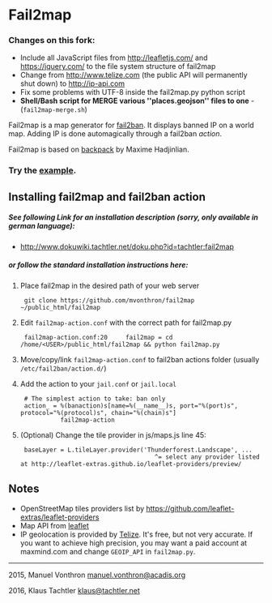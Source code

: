 Fail2map
========

### Changes on this fork:

- Include all JavaScript files from http://leafletjs.com/ and https://jquery.com/ to the file system structure of fail2map
- Change from http://www.telize.com (the public API will permanently shut down) to http://ip-api.com
- Fix some problems with UTF-8 inside the fail2map.py python script
- **Shell/Bash script for MERGE various ''places.geojson'' files to one** - (`fail2map-merge.sh`)

Fail2map is a map generator for [fail2ban](http://www.fail2ban.org).
It displays banned IP on a world map. Adding IP is done automagically through a fail2ban *action*.

Fail2map is based on [backpack](https://github.com/maximeh/backpack) by Maxime Hadjinlian.

### Try the [example](http://mvonthron.github.io/fail2map).

Installing fail2map and fail2ban action
---------------------------------------

##### See following Link for an installation description (sorry, only available in german language):
- http://www.dokuwiki.tachtler.net/doku.php?id=tachtler:fail2map

##### or follow the standard installation instructions here:

1. Place fail2map in the desired path of your web server

        git clone https://github.com/mvonthron/fail2map ~/public_html/fail2map

2. Edit `fail2map-action.conf` with the correct path for fail2map.py

        fail2map-action.conf:20     fail2map = cd /home/<USER>/public_html/fail2map && python fail2map.py

3. Move/copy/link `fail2map-action.conf` to fail2ban actions folder (usually `/etc/fail2ban/action.d/`)
4. Add the action to your `jail.conf` or `jail.local`

        # The simplest action to take: ban only
        action_ = %(banaction)s[name=%(__name__)s, port="%(port)s", protocol="%(protocol)s", chain="%(chain)s"]
                  fail2map-action

5. (Optional) Change the tile provider in js/maps.js line 45:

        baseLayer = L.tileLayer.provider('Thunderforest.Landscape', ...
                                            ^= select any provider listed at http://leaflet-extras.github.io/leaflet-providers/preview/ 
                                            
Notes
-----
* OpenStreetMap tiles providers list by https://github.com/leaflet-extras/leaflet-providers
* Map API from [leaflet](http://www.leafletjs.com)
* IP geolocation is provided by [Telize](http://http://www.telize.com/). It's free, but not very accurate. If you want to achieve high precision, you may want a paid account at maxmind.com and change `GEOIP_API` in `fail2map.py`.



----
2015, Manuel Vonthron <manuel.vonthron@acadis.org>

2016, Klaus Tachtler <klaus@tachtler.net>

